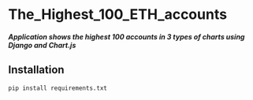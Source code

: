 # The_Highest_100_ETH_accounts
##### Application shows the highest 100 accounts in 3 types of charts using Django and Chart.js
## Installation
```bash
pip install requirements.txt
```
